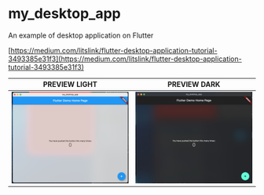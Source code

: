 # my_desktop_app

An example of desktop application on Flutter

[https://medium.com/litslink/flutter-desktop-application-tutorial-3493385e31f3](https://medium.com/litslink/flutter-desktop-application-tutorial-3493385e31f3)

| PREVIEW LIGHT | PREVIEW DARK |
|:-:|:-:|
|![./PREVIEW_LIGHT.png](PREVIEW_LIGHT.png)|![./PREVIEW_DARK.png](PREVIEW_DARK.png)|

